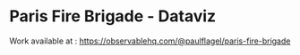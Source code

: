 # Paris Fire Brigade - Dataviz

Work available at : https://observablehq.com/@paulflagel/paris-fire-brigade
